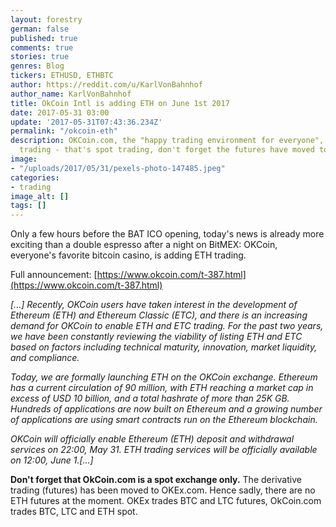 ```yaml
---
layout: forestry
german: false
published: true
comments: true
stories: true
genres: Blog
tickers: ETHUSD, ETHBTC
author: https://reddit.com/u/KarlVonBahnhof
author_name: KarlVonBahnhof
title: OkCoin Intl is adding ETH on June 1st 2017
date: 2017-05-31 03:00
update: '2017-05-31T07:43:36.234Z'
permalink: "/okcoin-eth"
description: OKCoin.com, the "happy trading environment for everyone", is adding ETH
  trading - that's spot trading, don't forget the futures have moved to OKEx.com
image:
- "/uploads/2017/05/31/pexels-photo-147485.jpeg"
categories:
- trading
image_alt: []
tags: []
---
```

Only a few hours before the BAT ICO opening, today's news is already more exciting than a double espresso after a night on BitMEX: OKCoin, everyone's favorite bitcoin casino, is adding ETH trading.

Full announcement: [https://www.okcoin.com/t-387.html](https://www.okcoin.com/t-387.html)

*[...] Recently, OKCoin users have taken interest in the development of Ethereum (ETH) and Ethereum Classic (ETC), and there is an increasing demand for OKCoin to enable ETH and ETC trading. For the past two years, we have been constantly reviewing the viability of listing ETH and ETC based on factors including technical maturity, innovation, market liquidity, and compliance.*

*Today, we are formally launching ETH on the OKCoin exchange. Ethereum has a current circulation of 90 million, with ETH reaching a market cap in excess of USD 10 billion, and a total hashrate of more than 25K GB. Hundreds of applications are now built on Ethereum and a growing number of applications are using smart contracts run on the Ethereum blockchain.*

*OKCoin will officially enable Ethereum (ETH) deposit and withdrawal services on 22:00, May 31. ETH trading services will be officially available on 12:00, June 1.[...]*

**Don't forget that OkCoin.com is a spot exchange only.** The derivative trading (futures) has been moved to OKEx.com. Hence sadly, there are no ETH futures at the moment. OKEx trades BTC and LTC futures, OkCoin.com trades BTC, LTC and ETH spot.